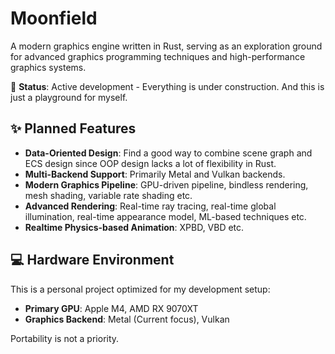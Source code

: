# Moonfield

A modern graphics engine written in Rust, serving as an exploration ground for advanced graphics programming techniques and high-performance graphics systems.

🚧 **Status**: Active development - Everything is under construction. And this is just a playground for myself.

## ✨ Planned Features

- **Data-Oriented Design**: Find a good way to combine scene graph and ECS design since OOP design lacks a lot of flexibility in Rust.
- **Multi-Backend Support**: Primarily Metal and Vulkan backends.
- **Modern Graphics Pipeline**: GPU-driven pipeline, bindless rendering, mesh shading, variable rate shading etc.
- **Advanced Rendering**: Real-time ray tracing, real-time global illumination, real-time appearance model, ML-based techniques etc.
- **Realtime Physics-based Animation**: XPBD, VBD etc.

## 💻 Hardware Environment

This is a personal project optimized for my development setup:

- **Primary GPU**: Apple M4, AMD RX 9070XT
- **Graphics Backend**: Metal (Current focus), Vulkan

Portability is not a priority.
